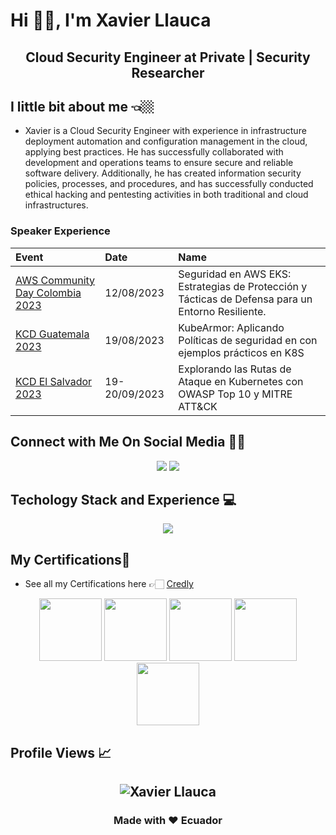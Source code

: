 
# Hi 👋🏻, I'm Xavier Llauca
<h2 align="center"> Cloud Security Engineer at Private | Security Researcher </h2>

## I little bit about me 👈🏼
- Xavier is a Cloud Security Engineer with experience in infrastructure deployment automation and configuration management in the cloud, applying best practices. He has successfully collaborated with development and operations teams to ensure secure and reliable software delivery. Additionally, he has created information security policies, processes, and procedures, and has successfully conducted ethical hacking and pentesting activities in both traditional and cloud infrastructures.

### Speaker Experience

|Event|Date|Name|
|:-|:-|:-|
|[AWS Community Day Colombia 2023](https://awscommunitydaycolombia.splashthat.com/)|12/08/2023|Seguridad en AWS EKS: Estrategias de Protección y Tácticas de Defensa para un Entorno Resiliente.|
|[KCD Guatemala 2023](https://community.cncf.io/events/details/cncf-kcd-guatemala-presents-kcd-guatemala-profesionales-2023/)|19/08/2023|KubeArmor: Aplicando Políticas de seguridad en con ejemplos prácticos en K8S|
|[KCD El Salvador 2023](https://community.cncf.io/events/details/cncf-kcd-el-salvador-presents-kcd-el-salvador-2023/)|19-20/09/2023|Explorando las Rutas de Ataque en Kubernetes con OWASP Top 10 y MITRE ATT&CK |

## **Connect with Me On Social Media** 🤝🏻
<p align="center">
<a href="https://linkedin.com/in/xllauca"><img src="https://img.shields.io/badge/-Xavier%20Llauca%20-0077B5?style=flat&logo=Linkedin&logoColor=white"/></a>
<a href="https://www.twitter.com/xllauca"><img src="https://img.shields.io/badge/-@xllauca-1769FF?style=flat&logo=Twitter&logoColor=white"/></a>
</p>

## **Techology Stack and Experience** 💻

<p align="center">
    <img src="https://skillicons.dev/icons?i=aws,git,kubernetes,docker,python,ansible,linux,bash,jenkins,latex"/>
</p>

##  **My Certifications**🏅

- See all my Certifications here 👉🏻 [Credly](https://www.credly.com/users/xllauca)

<p align="center">
  <img src="https://images.credly.com/size/680x680/images/8b8ed108-e77d-4396-ac59-2504583b9d54/cka_from_cncfsite__281_29.png" width="100" height="100">
 <img src="https://images.credly.com/size/680x680/images/1e6611ca-8afe-4ecc-ad4d-305fba52ee7e/1_LFCS-600x600.png" width="100" height="100">
 <img src="https://images.credly.com/size/680x680/images/00634f82-b07f-4bbd-a6bb-53de397fc3a6/image.png" width="100" height="100">
 <img src="https://images.credly.com/size/680x680/images/470a6c17-a20d-4b07-8c0f-fc0d9ac8b367/Bootcamp_Graduate_Badge.png" width="100" height="100">
 <img src="https://images.credly.com/size/680x680/images/85b9cfc4-257a-4742-878c-4f7ab4a2631b/image.png" width="100" height="100">
</p>

## **Profile Views** 📈

<h2 align="center">
  <img src="https://komarev.com/ghpvc/?username=xllauca" alt="Xavier Llauca"> 
</h2>
<h3 align="center">Made with ❤️ Ecuador </h3>